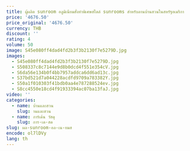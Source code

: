 ```yaml
---
title: ผู้ผลิต sunroom อลูมิเนียมสั่งทําพิเศษสไตล์ sunrooms สําหรับลานบ้านสวนในสหรัฐอเมริกา
price: '4676.50'
price_original: '4676.50'
currency: THB
discount: ''
rating: 4
volume: 50
image: S45e080ff4dad4fd2b3f3b2130f7e5279D.jpg
images:
  - S45e080ff4dad4fd2b3f3b2130f7e5279D.jpg
  - S508337c8c7144e9d8b0dcd4f551e354cV.jpg
  - S6da56e134b0f4bb7957addca6dd6ad13c.jpg
  - S37bd521d7a044228acdfd9709a783382Y.jpg
  - S50a1f010303f41bdb0aa4e787288524ev.jpg
  - S8cc4550e18cd4f91933394ac07ba13faJ.jpg
video: ''
categories:
  - name: บ้านและสวน
    slug: านและสวน
  - name: การ์เด้น วัสดุ
    slug: การ-เด-สด
slug: ผล-sunroom-อล-เน-ยมส
encode: ol7lDVy
lang: th
---
```

  
